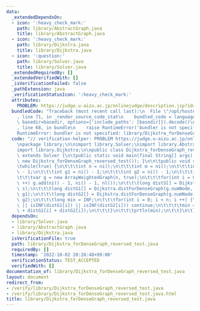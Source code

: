 ```yaml
---
data:
  _extendedDependsOn:
  - icon: ':heavy_check_mark:'
    path: library/AbstractGraph.java
    title: library/AbstractGraph.java
  - icon: ':heavy_check_mark:'
    path: library/Dijkstra.java
    title: library/Dijkstra.java
  - icon: ':question:'
    path: library/Solver.java
    title: library/Solver.java
  _extendedRequiredBy: []
  _extendedVerifiedWith: []
  _isVerificationFailed: false
  _pathExtension: java
  _verificationStatusIcon: ':heavy_check_mark:'
  attributes:
    PROBLEM: https://judge.u-aizu.ac.jp/onlinejudge/description.jsp?id=2005
  bundledCode: "Traceback (most recent call last):\n  File \"/opt/hostedtoolcache/Python/3.10.7/x64/lib/python3.10/site-packages/onlinejudge_verify/documentation/build.py\"\
    , line 71, in _render_source_code_stat\n    bundled_code = language.bundle(stat.path,\
    \ basedir=basedir, options={'include_paths': [basedir]}).decode()\n  File \"/opt/hostedtoolcache/Python/3.10.7/x64/lib/python3.10/site-packages/onlinejudge_verify/languages/user_defined.py\"\
    , line 68, in bundle\n    raise RuntimeError('bundler is not specified: {}'.format(str(path)))\n\
    RuntimeError: bundler is not specified: library/Dijkstra_forDenseGraph_reversed_test.java\n"
  code: "// verification-helper: PROBLEM https://judge.u-aizu.ac.jp/onlinejudge/description.jsp?id=2005\n\
    \npackage library;\n\nimport library.Solver;\nimport library.AbstractGraph;\n\
    import library.Dijkstra;\n\npublic class Dijkstra_forDenseGraph_reversed_test\
    \ extends Solver {\n\tpublic static void main(final String[] args) { main(args,\
    \ new Dijkstra_forDenseGraph_reversed_test()); }\n\n\tpublic void solve() {\n\t\
    \twhile(true) {\n\t\t\tint n = ni();\n\t\t\tint m = ni();\n\t\t\tint s = ni()\
    \ - 1;\n\t\t\tint g1 = ni() - 1;\n\t\t\tint g2 = ni() - 1;\n\t\t\tif(n == 0) return;\n\
    \t\t\tvar g = new ArrayWeightedGraph(n, true);\n\t\t\tfor(int i = 0; i < m; i\
    \ ++) g.add(ni() - 1, ni() - 1, nl());\n\t\t\tlong distS[] = Dijkstra.distForDenseGraph(g,\
    \ s);\n\t\t\tlong distG1[] = Dijkstra.distForDenseGraph(g.numNode, g.reverseNodes(),\
    \ g1);\n\t\t\tlong distG2[] = Dijkstra.distForDenseGraph(g.numNode, g.reverseNodes(),\
    \ g2);\n\t\t\tlong min = INF;\n\t\t\tfor(int i = 0; i < n; i ++) {\n\t\t\t\tif(isINF(distS[i])\
    \ || isINF(distG1[i]) || isINF(distG2[i])) continue;\n\t\t\t\tmin = min(min, distS[i]\
    \ + distG1[i] + distG2[i]);\n\t\t\t}\n\t\t\tprtln(min);\n\t\t}\n\t}\n}"
  dependsOn:
  - library/Solver.java
  - library/AbstractGraph.java
  - library/Dijkstra.java
  isVerificationFile: true
  path: library/Dijkstra_forDenseGraph_reversed_test.java
  requiredBy: []
  timestamp: '2022-10-02 20:26:48+09:00'
  verificationStatus: TEST_ACCEPTED
  verifiedWith: []
documentation_of: library/Dijkstra_forDenseGraph_reversed_test.java
layout: document
redirect_from:
- /verify/library/Dijkstra_forDenseGraph_reversed_test.java
- /verify/library/Dijkstra_forDenseGraph_reversed_test.java.html
title: library/Dijkstra_forDenseGraph_reversed_test.java
---
```

